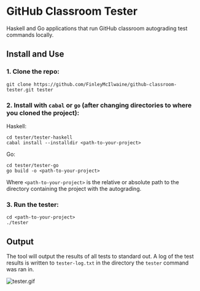 # GitHub Classroom Tester

Haskell and Go applications that run GitHub classroom autograding test commands locally.

## Install and Use

### 1. Clone the repo:

```
git clone https://github.com/FinleyMcIlwaine/github-classroom-tester.git tester
```

### 2. Install with `cabal` or `go` (after changing directories to where you cloned the project):

Haskell:
```
cd tester/tester-haskell
cabal install --installdir <path-to-your-project>
```

Go:
```
cd tester/tester-go
go build -o <path-to-your-project>
```

Where `<path-to-your-project>` is the relative or absolute path to the directory containing the project with the autograding.

### 3. Run the tester:

```
cd <path-to-your-project>
./tester
```

## Output

The tool will output the results of all tests to standard out. A log of the test results is written to `tester-log.txt` in the directory the `tester` command was ran in.

![tester.gif](tester.gif)
